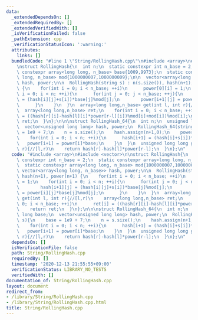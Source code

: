 ```yaml
---
data:
  _extendedDependsOn: []
  _extendedRequiredBy: []
  _extendedVerifiedWith: []
  _isVerificationFailed: false
  _pathExtension: cpp
  _verificationStatusIcon: ':warning:'
  attributes:
    links: []
  bundledCode: "#line 1 \"String/RollingHash.cpp\"\n#include <array>\n#include <vector>\n\
    \nstruct RollingHash{\n  int n;\n  static constexpr int n_base = 2;\n  static\
    \ constexpr array<long long, n_base> base{1009,9973};\n  static constexpr array<long\
    \ long, n_base> mod{1000000007,1000000009};\n\n  vector<array<long long, n_base>>\
    \ hash, power;\n\n  RollingHash(string s) : n(s.size()), hash(n+1), power(n+1)\
    \ {\n    for(int i = 0; i < n_base; ++i)\n      power[0][i] = 1;\n    for(int\
    \ i = 0; i < n; ++i){\n      for(int j = 0; j < n_base; ++j){\n        hash[i+1][j]\
    \ = (hash[i][j]+s[i])*base[j]%mod[j];\n        power[i+1][j] = power[i][j]*base[j]%mod[j];\n\
    \      }\n    }\n  }\n  array<long long,n_base> get(int l, int r){//[l,r)\n  \
    \  array<long long,n_base> ret;\n    for(int i = 0; i < n_base; ++i)\n      ret[i]\
    \ = ((hash[r][i]-hash[l][i]*power[r-l][i])%mod[i]+mod[i])%mod[i];\n    return\
    \ ret;\n  }\n};\n\n\nstruct RollingHash_64{\n  int n;\n  unsigned long long base;\n\
    \  vector<unsigned long long> hash, power;\n  RollingHash_64(string s){\n    base\
    \ = 1e9 + 7;\n    n = s.size();\n    hash.assign(n+1,0);\n    power.assign(n+1,1);\n\
    \    for(int i = 0; i < n; ++i){\n      hash[i+1] = (hash[i]+s[i])*base;\n   \
    \   power[i+1] = power[i]*base;\n    }\n  }\n  unsigned long long get(int l, int\
    \ r){//[l,r)\n    return hash[r]-hash[l]*power[r-l];\n  }\n};\n"
  code: "#include <array>\n#include <vector>\n\nstruct RollingHash{\n  int n;\n  static\
    \ constexpr int n_base = 2;\n  static constexpr array<long long, n_base> base{1009,9973};\n\
    \  static constexpr array<long long, n_base> mod{1000000007,1000000009};\n\n \
    \ vector<array<long long, n_base>> hash, power;\n\n  RollingHash(string s) : n(s.size()),\
    \ hash(n+1), power(n+1) {\n    for(int i = 0; i < n_base; ++i)\n      power[0][i]\
    \ = 1;\n    for(int i = 0; i < n; ++i){\n      for(int j = 0; j < n_base; ++j){\n\
    \        hash[i+1][j] = (hash[i][j]+s[i])*base[j]%mod[j];\n        power[i+1][j]\
    \ = power[i][j]*base[j]%mod[j];\n      }\n    }\n  }\n  array<long long,n_base>\
    \ get(int l, int r){//[l,r)\n    array<long long,n_base> ret;\n    for(int i =\
    \ 0; i < n_base; ++i)\n      ret[i] = ((hash[r][i]-hash[l][i]*power[r-l][i])%mod[i]+mod[i])%mod[i];\n\
    \    return ret;\n  }\n};\n\n\nstruct RollingHash_64{\n  int n;\n  unsigned long\
    \ long base;\n  vector<unsigned long long> hash, power;\n  RollingHash_64(string\
    \ s){\n    base = 1e9 + 7;\n    n = s.size();\n    hash.assign(n+1,0);\n    power.assign(n+1,1);\n\
    \    for(int i = 0; i < n; ++i){\n      hash[i+1] = (hash[i]+s[i])*base;\n   \
    \   power[i+1] = power[i]*base;\n    }\n  }\n  unsigned long long get(int l, int\
    \ r){//[l,r)\n    return hash[r]-hash[l]*power[r-l];\n  }\n};\n"
  dependsOn: []
  isVerificationFile: false
  path: String/RollingHash.cpp
  requiredBy: []
  timestamp: '2020-12-13 21:55:55+09:00'
  verificationStatus: LIBRARY_NO_TESTS
  verifiedWith: []
documentation_of: String/RollingHash.cpp
layout: document
redirect_from:
- /library/String/RollingHash.cpp
- /library/String/RollingHash.cpp.html
title: String/RollingHash.cpp
---
```

